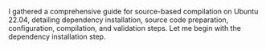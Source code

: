 I gathered a comprehensive guide for source-based compilation on Ubuntu 22.04, detailing dependency installation, source code preparation, configuration, compilation, and validation steps. Let me begin with the dependency installation step.
